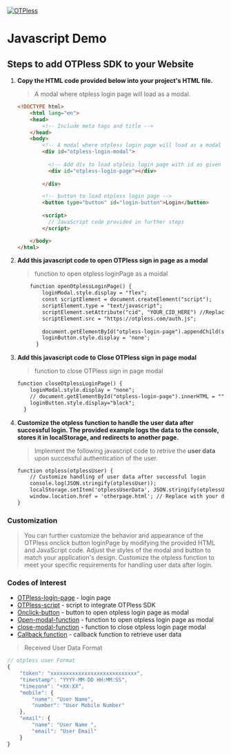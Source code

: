 ﻿[![OTPless](https://d1j61bbz9a40n6.cloudfront.net/website/home/v4/logo/white_logo.svg)](https://otpless.com/platforms/javascript)

# Javascript Demo

## Steps to add OTPless SDK to your Website

1. **Copy the HTML code provided below into your project's HTML file.**

    > A modal where otpless login page will load as a modal.

    ```html
    <!DOCTYPE html>
        <html lang="en">
        <head>
            <!-- Include meta tags and title -->
        </head>
        <body>
            <!-- A modal where otpless login page will load as a modal -->
            <div id="otpless-login-modal">
        
              <!-- Add div to load otpless login page with id as given below  -->
              <div id="otpless-login-page"></div>
        
            </div>

            <!-- button to load otpless login page -->
            <button type="button" id="login-button">Login</button>
        
            <script>
              // JavaScript code provided in further steps
            </script> 

        </body>
    </html>

    ```

2. **Add this javascript code to open OTPless sign in page as a modal**

   > function to open otpless loginPage as a moidal
    ```html
        function openOtplessLoginPage() {
            loginModal.style.display = "flex";
            const scriptElement = document.createElement("script");
            scriptElement.type = "text/javascript";
            scriptElement.setAttribute("cid", "YOUR_CID_HERE") //Replace with your cid
            scriptElement.src = "https://otpless.com/auth.js";
          
            document.getElementById("otpless-login-page").appendChild(scriptElement);
            loginButton.style.display = 'none';
          }
    ```

3. **Add this javascript code to Close OTPless sign in page modal**

   > function to close OTPless sign in page modal
    ```html
    function closeOtplessLoginPage() {
        loginModal.style.display = "none";
        // document.getElementById("otpless-login-page").innerHTML = "";
        loginButton.style.display="block";
      }
    ```
4. **Customize the otpless function to handle the user data after successful login. The provided example logs the data to the console, stores it in localStorage, and redirects to another page.**

    > Implement the following javascript code to retrive the **user data** upon successful authentication of the user.

    ```html
    function otpless(otplessUser) {
        // Customize handling of user data after successful login
        console.log(JSON.stringify(otplessUser));
        localStorage.setItem('otplessUserData', JSON.stringify(otplessUser));
        window.location.href = 'otherpage.html'; // Replace with your desired redirection
    }
    ```

### Customization

>You can further customize the behavior and appearance of the OTPless onclick button loginPage by modifying the provided HTML and JavaScript code.
>Adjust the styles of the modal and button to match your application's design.
>Customize the otpless function to meet your specific requirements for handling user data after login.
    
### Codes of Interest

- [OTPless-login-page](onclickbutton.html#L14) - login page
- [OTPless-script](onclickbutton.html#L29) - script to integrate OTPless SDK
- [Onclick-button](onclickbutton.html#L19) - button to open otpless login page as modal
- [Open-modal-function](onclickbutton.html#L27) - function to open otpless login page as modal
- [close-modal-function](onclickbutton.html#L39) - function to close otpless login page modal
- [Callback function](onclickbutton.html#L50) - callback function to retrieve user data

> Received User Data Format

```js
// otpless user Format
{
    "token": "xxxxxxxxxxxxxxxxxxxxxxxxxxxx",
    "timestamp": "YYYY-MM-DD HH:MM:SS",
    "timezone": "+XX:XX",
    "mobile": {
        "name": "User Name",
        "number": "User Mobile Number"
    },
    "email": {
        "name": "User Name ",
        "email": "User Email"
    }
}
```
